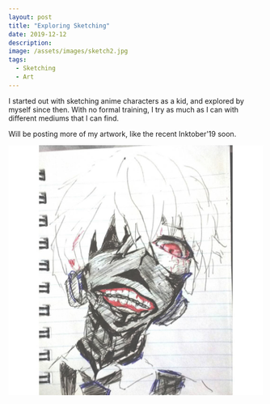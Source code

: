 ```yaml
---
layout: post
title: "Exploring Sketching"
date: 2019-12-12
description: 
image: /assets/images/sketch2.jpg
tags: 
  - Sketching
  - Art
---
```


I started out with sketching anime characters as a kid, and explored by myself since then. With no formal training, I try as much as I can with different mediums that I can find.

Will be posting more of my artwork, like the recent Inktober'19 soon.

![sketch1](/assets/images/sketch4.jpg "sketch1")
